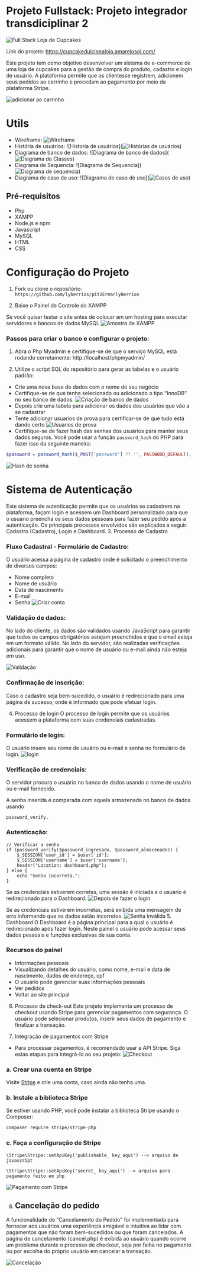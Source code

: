 # Projeto Fullstack: Projeto integrador transdiciplinar 2
![Full Stack Loja de Cupcakes](image-4.png)

Link do projeto: 
https://cupcakedulcinealoja.amarelosol.com/

Este projeto tem como objetivo desenvolver um sistema de e-commerce de uma loja de cupcakes para a gestão de compra do produto, cadastro e login de usuário. A plataforma permite que os clientesse registrem, adicionem seus pedidos ao carrinho e procedam ao pagamento por meio da plataforma Stripe.

![adicionar ao carrinho](image-6.png)

# Utils
- Wireframe: 
![Wireframe](image-5.png)
- História de usuários: 
![Historia de usuários](![Histórias de usuários](image-9.png))
- Diagrama de banco de dados: 
![Diagrama de banco de dados](![Diagrama de Classes](image-10.png))
- Diagrama de Sequencia: 
![Diagrama de Sequencia](![Diagrama de sequencia](image-11.png)) 
- Diagrama de caso de uso: 
![Diagrama de caso de uso](![Casos de uso](image-12.png)) 

## Pré-requisitos
- Php
- XAMPP
- Node.js e npm
- Javascript
- MySQL
- HTML
- CSS

# Configuração do Projeto

1. Fork ou clone o repositório: `https://github.com/lyberrios/pit2ErmarlyBerrios`

2. Baixe o Painel de Controle do XAMPP 

Se você quiser testar o site antes de colocar em um hosting para executar servidores e bancos de dados MySQL ![Amostra de XAMPP](image.png)

### Passos para criar o banco e configurar o projeto:
1. Abra o Php Myadmin e certifique-se de que o serviço MySQL está rodando corretamente: http://localhost/phpmyadmin/

2. Utilize o script SQL do repositório para gerar as tabelas e o usuário padrão:

- Crie uma nova base de dados com o nome do seu negócio
- Certifique-se de que tenha selecionado ou adicionado o tipo "InnoDB" no seu banco de dados.
![Criação de banco de dados](image-1.png)
- Depois crie uma tabela para adicionar os dados dos usuários que vão a se cadastrar 
- Tente adicionar usuarios de prova para certificar-se de que tudo está dando certo
![Usuarios de prova](image-2.png)
- Certifique-se de fazer hash das senhas dos usuários para manter seus dados seguros. Você pode usar a função `password_hash` do PHP para fazer isso da seguinte maneira:

```php
$password = password_hash($_POST['password'] ?? '', PASSWORD_DEFAULT);
```
![Hash de senha](image-3.png)

# Sistema de Autenticação
Este sistema de autenticação permite que os usuários se cadastrem na plataforma, façam login e acessem um Dashboard personalizado para que o usuario preencha os seus dados pessoais para fazer seu pedido após a autenticação. Os principais processos envolvidos são explicados a seguir: Cadastro (Cadastro), Login e Dashboard.
3. Processo de Cadastro
### Fluxo Cadastral - Formulário de Cadastro:
O usuário acessa a página de cadastro onde é solicitado o preenchimento de diversos campos:
- Nome completo
- Nome de usuário
- Data de nascimento
- E-mail
- Senha
![Criar conta](image-14.png)

### Validação de dados:
No lado do cliente, os dados são validados usando JavaScript para garantir que todos os campos obrigatórios estejam preenchidos e que o email esteja em um formato válido.
No lado do servidor, são realizadas verificações adicionais para garantir que o nome de usuário ou e-mail ainda não esteja em uso.

![Validação](image-15.png)
### Confirmação de inscrição:
Caso o cadastro seja bem-sucedido, o usuário é redirecionado para uma página de sucesso, onde é informado que pode efetuar login.

4. Processo de login
O processo de login permite que os usuários acessem a plataforma com suas credenciais cadastradas.
### Formulário de login:
O usuário insere seu nome de usuário ou e-mail e senha no formulário de login.
![login](image-17.png)
### Verificação de credenciais:
O servidor procura o usuário no banco de dados usando o nome de usuário ou e-mail fornecido.

A senha inserida é comparada com aquela armazenada no banco de dados usando 
```
password_verify.
```
### Autenticação:
``` 
// Verificar a senha
if (password_verify($password_ingresado, $password_almacenado)) {
    $_SESSION['user_id'] = $user['id'];
    $_SESSION['username'] = $user['username'];
    header("Location: dashboard.php");
} else {
    echo "Senha incorreta.";
}
```

Se as credenciais estiverem corretas, uma sessão é iniciada e o usuário é redirecionado para o Dashboard.
![Depois de fazer o login](image-13.png)

Se as credenciais estiverem incorretas, será exibida uma mensagem de erro informando que os dados estão incorretos.
![Senha inválida](image-19.png)
5. Dashboard
O Dashboard é a página principal para a qual o usuário é redirecionado após fazer login. Neste painel o usuário pode acessar seus dados pessoais e funções exclusivas de sua conta.

### Recursos do painel
- Informações pessoais
- Visualizando detalhes do usuário, como nome, e-mail e data de nascimento, dados de endereço, cpf
- O usuário pode gerenciar suas informações pessoais
- Ver pedidos
- Voltar ao site principal

6. Processo de check-out
Este projeto implementa um processo de checkout usando Stripe para gerenciar pagamentos com segurança. O usuário pode selecionar produtos, inserir seus dados de pagamento e finalizar a transação.

7. Integração de pagamentos com Stripe
- Para processar pagamentos, é recomendado usar a API Stripe. Siga estas etapas para integrá-lo ao seu projeto:
![Checkout](image-8.png)

### a. Crear una cuenta en Stripe
Visite [Stripe](https://stripe.com) e crie uma conta, caso ainda não tenha uma.

### b. Instale a biblioteca Stripe
Se estiver usando PHP, você pode instalar a biblioteca Stripe usando o Composer:
```bash
composer require stripe/stripe-php
```
### c. Faça a configuração de Stripe
```
\Stripe\Stripe::setApiKey('publishable_ key_aqui') --> arquivo de javascript

\Stripe\Stripe::setApiKey('secret_ key_aqui') --> arquivo para pagamento feito em php
```
![Pagamento com Stripe](image-7.png)

8. ## Cancelação do pedido
A funcionalidade de "Cancelamento do Pedido" foi implementada para fornecer aos usuários uma experiência amigável e intuitiva ao lidar com pagamentos que não foram bem-sucedidos ou que foram cancelados. A página de cancelamento (cancel.php) é exibida ao usuário quando ocorre um problema durante o processo de checkout, seja por falha no pagamento ou por escolha do próprio usuário em cancelar a transação.

![Cancelação](image-16.png)
